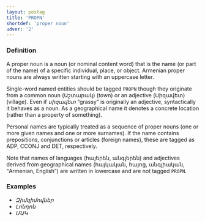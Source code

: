 ```yaml
---
layout: postag
title: 'PROPN'
shortdef: 'proper noun'
udver: '2'
---
```


### Definition

A proper noun is a noun (or nominal content word) that is the name (or
part of the name) of a specific individual, place, or object. Armenian proper nouns are always written starting with an uppercase letter. 

Single-word named entities should be tagged `PROPN` though they originate from a common noun (Աշտարակ) (town) or an adjective (Սիզավետ) (village). Even if _սիզավետ_ “grassy” is originally an adjective, syntactically it behaves as a noun. As a geographical name it denotes a concrete location (rather than a property of something).

Personal names are typically treated as a sequence of proper nouns (one or more given names and one or more surnames). If the name contains prepositions, conjunctions or articles (foreign names), these are tagged as ADP, CCONJ and DET, respectively.

Note that names of languages (հայերեն, անգլերեն) and adjectives derived from geographical names (հայկական, հայոց, անգլիական, “Armenian, English”) are written in lowercase and are not tagged `PROPN`.

### Examples

- _Զիմզիմովներ_
- _Լոնդոն_
- _ՄԱԿ_
